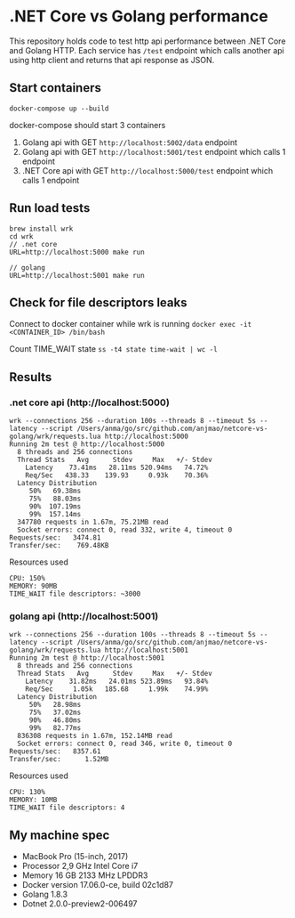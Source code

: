 # .NET Core vs Golang performance

This repository holds code to test http api performance between .NET Core and Golang HTTP.
Each service has `/test` endpoint which calls another api using http client and returns that api response as JSON.

## Start containers

`docker-compose up --build`

docker-compose should start 3 containers
1) Golang api with GET `http://localhost:5002/data` endpoint
2) Golang api with GET `http://localhost:5001/test` endpoint which calls 1 endpoint
3) .NET Core api with GET `http://localhost:5000/test` endpoint which calls 1 endpoint

## Run load tests

```
brew install wrk
cd wrk
// .net core
URL=http://localhost:5000 make run

// golang
URL=http://localhost:5001 make run
```

## Check for file descriptors leaks

Connect to docker container while wrk is running
`docker exec -it <CONTAINER_ID> /bin/bash`

Count TIME_WAIT state
`ss -t4 state time-wait | wc -l`

## Results

### .net core api (http://localhost:5000)

```
wrk --connections 256 --duration 100s --threads 8 --timeout 5s --latency --script /Users/anma/go/src/github.com/anjmao/netcore-vs-golang/wrk/requests.lua http://localhost:5000
Running 2m test @ http://localhost:5000
  8 threads and 256 connections
  Thread Stats   Avg      Stdev     Max   +/- Stdev
    Latency    73.41ms   28.11ms 520.94ms   74.72%
    Req/Sec   438.33    139.93     0.93k    70.36%
  Latency Distribution
     50%   69.38ms
     75%   88.03ms
     90%  107.19ms
     99%  157.14ms
  347780 requests in 1.67m, 75.21MB read
  Socket errors: connect 0, read 332, write 4, timeout 0
Requests/sec:   3474.81
Transfer/sec:    769.48KB
```

Resources used
```
CPU: 150%
MEMORY: 90MB
TIME_WAIT file descriptors: ~3000
```

### golang api (http://localhost:5001)

```
wrk --connections 256 --duration 100s --threads 8 --timeout 5s --latency --script /Users/anma/go/src/github.com/anjmao/netcore-vs-golang/wrk/requests.lua http://localhost:5001
Running 2m test @ http://localhost:5001
  8 threads and 256 connections
  Thread Stats   Avg      Stdev     Max   +/- Stdev
    Latency    31.82ms   24.01ms 523.89ms   93.84%
    Req/Sec     1.05k   185.68     1.99k    74.99%
  Latency Distribution
     50%   28.98ms
     75%   37.02ms
     90%   46.80ms
     99%   82.77ms
  836308 requests in 1.67m, 152.14MB read
  Socket errors: connect 0, read 346, write 0, timeout 0
Requests/sec:   8357.61
Transfer/sec:      1.52MB
```

Resources used
```
CPU: 130%
MEMORY: 10MB
TIME_WAIT file descriptors: 4
```

## My machine spec

* MacBook Pro (15-inch, 2017)
* Processor 2,9 GHz Intel Core i7
* Memory 16 GB 2133 MHz LPDDR3
* Docker version 17.06.0-ce, build 02c1d87
* Golang 1.8.3
* Dotnet 2.0.0-preview2-006497
